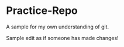 # Practice-Repo
A sample for my own understanding of git.

Sample edit as if someone has made changes!
